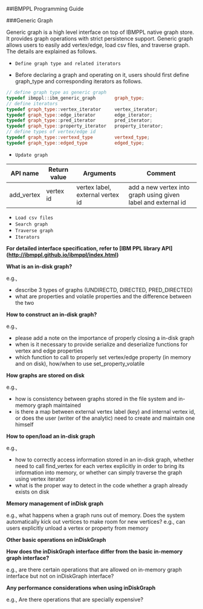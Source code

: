 ##IBMPPL Programming Guide

###Generic Graph

Generic graph is a high level interface on top of IBMPPL native graph store. It provides graph operations with strict persistence support. Generic graph allows users to easily add vertex/edge, load csv files, and traverse graph. The details are explained as follows.

- `Define graph type and related iterators`
* Before declaring a graph and operating on it, users should first define graph_type and corresponding iterators as follows. 
```cpp
// define graph type as generic graph
typedef ibmppl::ibm_generic_graph       graph_type;
// define iterators
typedef graph_type::vertex_iterator     vertex_iterator;
typedef graph_type::edge_iterator       edge_iterator;
typedef graph_type::pred_iterator       pred_iterator;
typedef graph_type::property_iterator   property_iterator;
// define types of vertex/edge id
typedef graph_type::vertexd_type        vertexd_type;
typedef graph_type::edged_type          edged_type;
````

- `Update graph`

API name|Return value|Arguments|Comment
---------- | ---------- | ---------- | ----------
add_vertex|vertex id|vertex label, external vertex id|add a new vertex into graph using given label and external id

- `Load csv files`
- `Search graph`
- `Traverse graph`
- `Iterators`

<b>For detailed interface specification, refer to [IBM PPL library API] (http://ibmppl.github.io/ibmppl/index.html) </b>

<b> What is an in-disk graph? </b>

e.g.,
  - describe 3 types of graphs (UNDIRECTD, DIRECTED, PRED_DIRECTED)
  - what are properties and volatile properties and the difference between the two

<b> How to construct an in-disk graph? </b>

e.g., 
  - please add a note on the importance of properly closing a in-disk graph
  - when is it necessary to provide serialize and deserialize functions for vertex and edge properties
  - which function to call to properly set vertex/edge property (in memory and on disk), how/when to use set_property_volatile

<b> How graphs are stored on disk </b>

e.g., 
  - how is consistency between graphs stored in the file system and in-memory graph maintained
  - is there a map between external vertex label (key) and internal vertex id, or does the user (writer of the analytic) need to create and maintain one himself

<b> How to open/load an in-disk graph </b>

e.g., 
  - how to correctly access information stored in an in-disk graph, whether need to call find_vertex for each vertex explicitly in order to bring its information into memory, or whether can simply traverse the graph using vertex iterator
  - what is the proper way to detect in the code whether a graph already exists on disk

<b> Memory management of inDisk graph </b>

e.g., what happens when a graph runs out of memory. Does the system automatically kick out vertices to make room 
for new vertices? 
e.g., can users explicitly unload a vertex or property from memory

<b> Other basic operations on inDiskGraph</b>

<b> How does the inDiskGraph interface differ from the basic in-memory graph interface? </b>

e.g., are there certain operations that are allowed on in-memory graph interface but not on inDiskGraph interface?

<b> Any performance considerations when using inDiskGraph </b>

e.g., Are there operations that are specially expensive?

